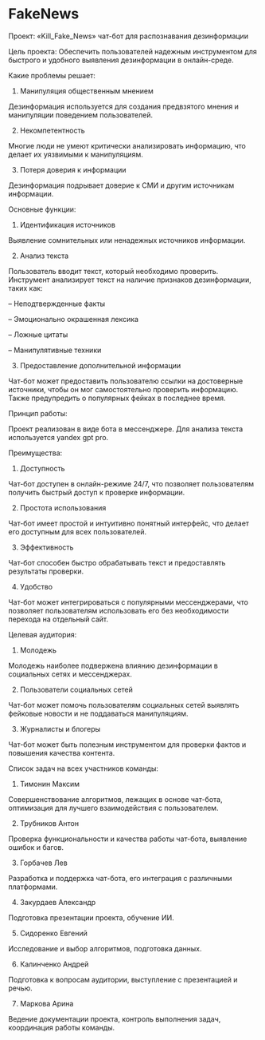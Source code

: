 # FakeNews
Проект: «Kill_Fake_News» чат-бот для распознавания дезинформации

Цель проекта: Обеспечить пользователей надежным инструментом для быстрого и удобного выявления дезинформации в онлайн-среде.

Какие проблемы решает: 

1)	Манипуляция общественным мнением

Дезинформация используется для создания предвзятого мнения и манипуляции поведением пользователей.

2)	Некомпетентность

Многие люди не умеют критически анализировать информацию, что делает их уязвимыми к манипуляциям.

3)	Потеря доверия к информации

Дезинформация подрывает доверие к СМИ и другим источникам информации.

Основные функции: 

1)	Идентификация источников

Выявление сомнительных или ненадежных источников информации.

2)	Анализ текста

Пользователь вводит текст, который необходимо проверить. Инструмент анализирует текст на наличие признаков дезинформации, таких как:

– Неподтвержденные факты

– Эмоционально окрашенная лексика

– Ложные цитаты

– Манипулятивные техники

3)	Предоставление дополнительной информации

Чат-бот может предоставить пользователю ссылки на достоверные источники, чтобы он мог самостоятельно проверить информацию. Также предупредить о популярных фейках в последнее время.

Принцип работы:

Проект реализован в виде бота в мессенджере. Для анализа текста используется yandex gpt pro.

Преимущества:

1)	Доступность

Чат-бот доступен в онлайн-режиме 24/7, что позволяет пользователям получить быстрый доступ к проверке информации.

2)	Простота использования 

Чат-бот имеет простой и интуитивно понятный интерфейс, что делает его доступным для всех пользователей.

3)	Эффективность

Чат-бот способен быстро обрабатывать текст и предоставлять результаты проверки.

4)	Удобство

Чат-бот может интегрироваться с популярными мессенджерами, что позволяет пользователям использовать его без необходимости перехода на отдельный сайт.

Целевая аудитория:

1)	Молодежь

Молодежь наиболее подвержена влиянию дезинформации в социальных сетях и мессенджерах.

2)	Пользователи социальных сетей

Чат-бот может помочь пользователям социальных сетей выявлять фейковые новости и не поддаваться манипуляциям.

3) Журналисты и блогеры

Чат-бот может быть полезным инструментом для проверки фактов и повышения качества контента.

Список задач на всех участников команды:

1. Тимонин Максим

Совершенствование алгоритмов, лежащих в основе чат-бота, оптимизация для лучшего взаимодействия с пользователем.

2. Трубников Антон

Проверка функциональности и качества работы чат-бота, выявление ошибок и багов.

3. Горбачев Лев

Разработка и поддержка чат-бота, его интеграция с различными платформами.

4. Закурдаев Александр

Подготовка презентации проекта, обучение ИИ.

5. Сидоренко Евгений

Исследование и выбор алгоритмов, подготовка данных.

6. Калинченко Андрей

Подготовка к вопросам аудитории, выступление с презентацией и речью.

7. Маркова Арина

Ведение документации проекта, контроль выполнения задач, координация работы команды.
